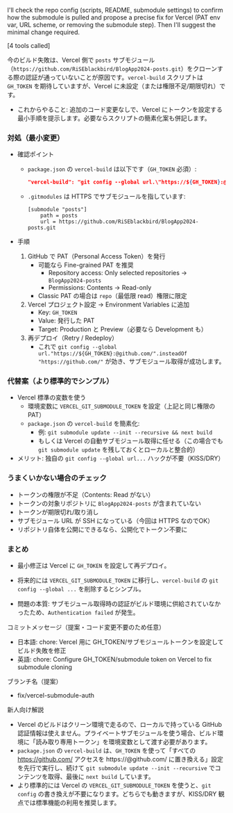I'll check the repo config (scripts, README, submodule settings) to confirm how the submodule is pulled and propose a precise fix for Vercel (PAT env var, URL scheme, or removing the submodule step). Then I'll suggest the minimal change required.

[4 tools called]

今のビルド失敗は、Vercel 側で `posts` サブモジュール（`https://github.com/RiSEblackbird/BlogApp2024-posts.git`）をクローンする際の認証が通っていないことが原因です。`vercel-build` スクリプトは `GH_TOKEN` を期待していますが、Vercel に未設定（または権限不足/期限切れ）です。

- これからやること: 追加のコード変更なしで、Vercel にトークンを設定する最小手順を提示します。必要ならスクリプトの簡素化案も併記します。

### 対処（最小変更）

- 確認ポイント
  - `package.json` の `vercel-build` は以下です（`GH_TOKEN` 必須）:
    ```12:12:d:\Users\mokut\Documents\GitHub\BlogApp2024\package.json
    "vercel-build": "git config --global url.\"https://${GH_TOKEN}:@github.com/\".insteadOf \"https://github.com/\" && git submodule update --init --recursive && next build"
    ```
  - `.gitmodules` は HTTPS でサブモジュールを指しています:
    ```1:3:d:\Users\mokut\Documents\GitHub\BlogApp2024\.gitmodules
    [submodule "posts"]
    	path = posts
    	url = https://github.com/RiSEblackbird/BlogApp2024-posts.git
    ```

- 手順
  1) GitHub で PAT（Personal Access Token）を発行
     - 可能なら Fine-grained PAT を推奨
       - Repository access: Only selected repositories → `BlogApp2024-posts`
       - Permissions: Contents → Read-only
     - Classic PAT の場合は `repo`（最低限 read）権限に限定
  2) Vercel プロジェクト設定 → Environment Variables に追加
     - Key: `GH_TOKEN`
     - Value: 発行した PAT
     - Target: Production と Preview（必要なら Development も）
  3) 再デプロイ（Retry / Redeploy）
     - これで `git config --global url."https://${GH_TOKEN}:@github.com/".insteadOf "https://github.com/"` が効き、サブモジュール取得が成功します。

### 代替案（より標準的でシンプル）

- Vercel 標準の変数を使う
  - 環境変数に `VERCEL_GIT_SUBMODULE_TOKEN` を設定（上記と同じ権限の PAT）
  - `package.json` の `vercel-build` を簡素化:
    - 例: `git submodule update --init --recursive && next build`
    - もしくは Vercel の自動サブモジュール取得に任せる（この場合でも `git submodule update` を残しておくとローカルと整合的）
- メリット: 独自の `git config --global url...` ハックが不要（KISS/DRY）

### うまくいかない場合のチェック

- トークンの権限が不足（Contents: Read がない）
- トークンの対象リポジトリに `BlogApp2024-posts` が含まれていない
- トークンが期限切れ/取り消し
- サブモジュール URL が SSH になっている（今回は HTTPS なのでOK）
- リポジトリ自体を公開にできるなら、公開化でトークン不要に

### まとめ
- 最小修正は Vercel に `GH_TOKEN` を設定して再デプロイ。
- 将来的には `VERCEL_GIT_SUBMODULE_TOKEN` に移行し、`vercel-build` の `git config --global ...` を削除するとシンプル。

- 問題の本質: サブモジュール取得時の認証がビルド環境に供給されていなかったため、`Authentication failed` が発生。

コミットメッセージ（提案・コード変更不要のため任意）
- 日本語: chore: Vercel 用に GH_TOKEN/サブモジュールトークンを設定してビルド失敗を修正
- 英語: chore: Configure GH_TOKEN/submodule token on Vercel to fix submodule cloning

ブランチ名（提案）
- fix/vercel-submodule-auth

新人向け解説
- Vercel のビルドはクリーン環境で走るので、ローカルで持っている GitHub 認証情報は使えません。プライベートサブモジュールを使う場合、ビルド環境に「読み取り専用トークン」を環境変数として渡す必要があります。
- `package.json` の `vercel-build` は、`GH_TOKEN` を使って「すべての https://github.com/ アクセスを https://<token>@github.com/ に置き換える」設定を先行で実行し、続けて `git submodule update --init --recursive` でコンテンツを取得、最後に `next build` しています。
- より標準的には Vercel の `VERCEL_GIT_SUBMODULE_TOKEN` を使うと、`git config` の書き換えが不要になります。どちらでも動きますが、KISS/DRY 観点では標準機能の利用を推奨します。